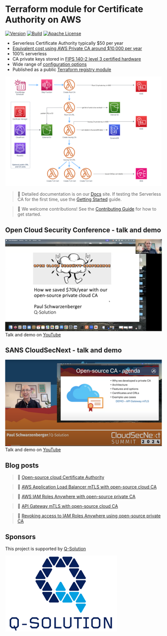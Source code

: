 # Terraform module for Certificate Authority on AWS

[![Version](https://img.shields.io/github/v/release/serverless-ca/terraform-aws-ca)](https://github.com/serverless-ca/terraform-aws-ca/releases/tag/v0.1.0)
[![Build](https://img.shields.io/github/actions/workflow/status/serverless-ca/terraform-aws-ca/.github%2Fworkflows%2Fecdsa_default.yml?branch=main)](https://github.com/serverless-ca/terraform-aws-ca/actions/workflows/ecdsa_default.yml)
[![Apache License](https://img.shields.io/badge/License-Apache%20v2-green.svg)](https://github.com/serverless-ca/terraform-aws-ca/blob/main/LICENSE.md)

* Serverless Certificate Authority typically $50 per year
* [Equivalent cost using AWS Private CA around $10,000 per year](https://serverlessca.com/faq/#how-did-you-work-out-the-cost-comparison-with-aws-private-ca)
* 100% serverless
* CA private keys stored in [FIPS 140-2 level 3 certified hardware](https://aws.amazon.com/about-aws/whats-new/2023/05/aws-kms-hsm-fips-security-level-3)
* Wide range of [configuration options](https://serverlessca.com/options/)
* Published as a public [Terraform registry module](https://registry.terraform.io/modules/serverless-ca/ca/aws/latest)

<a href="#"><img src="https://raw.githubusercontent.com/serverless-ca/terraform-aws-ca/main/docs/assets/images/ca-architecture-options.png" /></a>

> 📄 Detailed documentation is on our [Docs](https://serverlessca.com) site. If testing the Serverless CA for the first time, use the [Getting Started](https://serverlessca.com/getting-started/) guide.

> 📢 We welcome contributions! See the [Contributing Guide](https://github.com/serverless-ca/terraform-aws-ca/blob/main/CONTRIBUTING.md) for how to get started.

## Open Cloud Security Conference - talk and demo
<a href="#"><img src="https://raw.githubusercontent.com/serverless-ca/terraform-aws-ca/main/docs/assets/images/open-cloud-security.png" /></a>
Talk and demo on [YouTube](https://youtu.be/p2Cb5PSXWSE)

## SANS CloudSecNext - talk and demo
<a href="#"><img src="https://raw.githubusercontent.com/serverless-ca/terraform-aws-ca/main/docs/assets/images/sans-cloudsecnext.png" /></a>
Talk and demo on [YouTube](https://youtu.be/JJD2GrZxLq4)

## Blog posts
> 📖 [Open-source cloud Certificate Authority](https://medium.com/@paulschwarzenberger/open-source-cloud-certificate-authority-75609439dfe7)

> 📖 [AWS Application Load Balancer mTLS with open-source cloud CA](https://medium.com/@paulschwarzenberger/aws-application-load-balancer-mtls-with-open-source-cloud-ca-277cb40d60c7)

> 📖 [AWS IAM Roles Anywhere with open-source private CA](https://medium.com/@paulschwarzenberger/aws-iam-roles-anywhere-with-open-source-private-ca-6c0ec5758b2b)

> 📖 [API Gateway mTLS with open-source cloud CA](https://medium.com/@paulschwarzenberger/api-gateway-mtls-with-open-source-cloud-ca-3362438445de)

> 📖 [Revoking access to IAM Roles Anywhere using open-source private CA](https://medium.com/@paulschwarzenberger/revoking-access-to-iam-roles-anywhere-using-open-source-private-ca-47667cc92299)

## Sponsors
This project is supported by [Q-Solution](https://www.q-solution.co.uk)

<a href="#"><img src="https://raw.githubusercontent.com/serverless-ca/terraform-aws-ca/main/docs/assets/images/q-solution.png" /></a>
